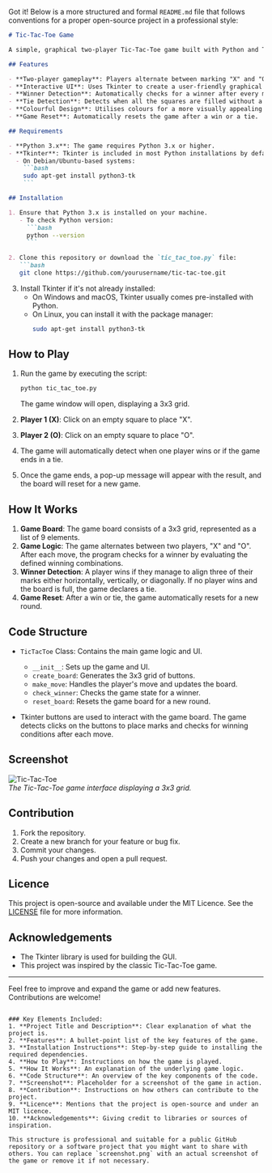 Got it! Below is a more structured and formal `README.md` file that follows conventions for a proper open-source project in a professional style:

```markdown
# Tic-Tac-Toe Game

A simple, graphical two-player Tic-Tac-Toe game built with Python and Tkinter. The game features an easy-to-use interface with colourful elements to distinguish between players and provide feedback on game progress, such as detecting winners and ties.

## Features

- **Two-player gameplay**: Players alternate between marking "X" and "O".
- **Interactive UI**: Uses Tkinter to create a user-friendly graphical interface.
- **Winner Detection**: Automatically checks for a winner after every move.
- **Tie Detection**: Detects when all the squares are filled without a winner.
- **Colourful Design**: Utilises colours for a more visually appealing experience.
- **Game Reset**: Automatically resets the game after a win or a tie.

## Requirements

- **Python 3.x**: The game requires Python 3.x or higher.
- **Tkinter**: Tkinter is included in most Python installations by default. If not, it can be installed as follows:
  - On Debian/Ubuntu-based systems:
    ```bash
    sudo apt-get install python3-tk
    ```

## Installation

1. Ensure that Python 3.x is installed on your machine.
   - To check Python version:
     ```bash
     python --version
     ```
   
2. Clone this repository or download the `tic_tac_toe.py` file:
   ```bash
   git clone https://github.com/yourusername/tic-tac-toe.git
   ```

3. Install Tkinter if it's not already installed:
   - On Windows and macOS, Tkinter usually comes pre-installed with Python.
   - On Linux, you can install it with the package manager:
     ```bash
     sudo apt-get install python3-tk
     ```

## How to Play

1. Run the game by executing the script:
   ```bash
   python tic_tac_toe.py
   ```
   The game window will open, displaying a 3x3 grid.
   
2. **Player 1 (X)**: Click on an empty square to place "X".
3. **Player 2 (O)**: Click on an empty square to place "O".
4. The game will automatically detect when one player wins or if the game ends in a tie.
5. Once the game ends, a pop-up message will appear with the result, and the board will reset for a new game.

## How It Works

1. **Game Board**: The game board consists of a 3x3 grid, represented as a list of 9 elements.
2. **Game Logic**: The game alternates between two players, "X" and "O". After each move, the program checks for a winner by evaluating the defined winning combinations.
3. **Winner Detection**: A player wins if they manage to align three of their marks either horizontally, vertically, or diagonally. If no player wins and the board is full, the game declares a tie.
4. **Game Reset**: After a win or tie, the game automatically resets for a new round.

## Code Structure

- `TicTacToe` Class: Contains the main game logic and UI.
  - `__init__`: Sets up the game and UI.
  - `create_board`: Generates the 3x3 grid of buttons.
  - `make_move`: Handles the player's move and updates the board.
  - `check_winner`: Checks the game state for a winner.
  - `reset_board`: Resets the game board for a new round.
  
- Tkinter buttons are used to interact with the game board. The game detects clicks on the buttons to place marks and checks for winning conditions after each move.

## Screenshot

![Tic-Tac-Toe](screenshot.png)  
*The Tic-Tac-Toe game interface displaying a 3x3 grid.*

## Contribution

1. Fork the repository.
2. Create a new branch for your feature or bug fix.
3. Commit your changes.
4. Push your changes and open a pull request.

## Licence

This project is open-source and available under the MIT Licence. See the [LICENSE](LICENSE) file for more information.

## Acknowledgements

- The Tkinter library is used for building the GUI.
- This project was inspired by the classic Tic-Tac-Toe game.

---

Feel free to improve and expand the game or add new features. Contributions are welcome!
```

### Key Elements Included:
1. **Project Title and Description**: Clear explanation of what the project is.
2. **Features**: A bullet-point list of the key features of the game.
3. **Installation Instructions**: Step-by-step guide to installing the required dependencies.
4. **How to Play**: Instructions on how the game is played.
5. **How It Works**: An explanation of the underlying game logic.
6. **Code Structure**: An overview of the key components of the code.
7. **Screenshot**: Placeholder for a screenshot of the game in action.
8. **Contribution**: Instructions on how others can contribute to the project.
9. **Licence**: Mentions that the project is open-source and under an MIT licence.
10. **Acknowledgements**: Giving credit to libraries or sources of inspiration.

This structure is professional and suitable for a public GitHub repository or a software project that you might want to share with others. You can replace `screenshot.png` with an actual screenshot of the game or remove it if not necessary.